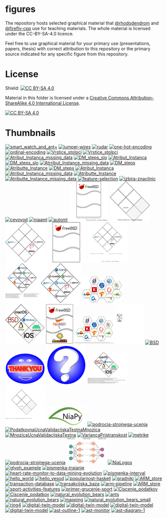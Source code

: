 # figures

The repository hosts selected graphical material that [@rhododendrom](https://github.com/rhododendrom) and [@firefly-cpp](https://github.com/firefly-cpp) use for
teaching materials. The whole material is licensed under the CC-BY-SA-4.0 licence.

Feel free to use graphical material for your primary use (presentations,
papers, thesis) with correct attribution to this repository or the
primary source indicated for any specific figure from this repository.

# License

Shield: [![CC BY-SA 4.0][cc-by-sa-shield]][cc-by-sa]

Material in this folder is licensed under a
[Creative Commons Attribution-ShareAlike 4.0 International License][cc-by-sa].

[![CC BY-SA 4.0][cc-by-sa-image]][cc-by-sa]

[cc-by-sa]: http://creativecommons.org/licenses/by-sa/4.0/
[cc-by-sa-image]: https://licensebuttons.net/l/by-sa/4.0/88x31.png
[cc-by-sa-shield]: https://img.shields.io/badge/License-CC%20BY--SA%204.0-lightgrey.svg









# Thumbnails
[![smart_watch_and_ant+](/image_thumbnails/jpg_smart_watch_and_ant+_thumb.png)](hardware/smart_watch_and_ant+.jpg)
[![jumper-wires](/image_thumbnails/jpg_jumper-wires_thumb.png)](hardware/jumper-wires.JPG)
[![rudar](/image_thumbnails/png_rudar_thumb.png)](data-mining/rudar.png)
[![one-hot-encoding](/image_thumbnails/pdf_one-hot-encoding_thumb.png)](data-mining/preprocessing/one-hot-encoding.pdf)
[![ordinal-encoding](/image_thumbnails/pdf_ordinal-encoding_thumb.png)](data-mining/preprocessing/ordinal-encoding.pdf)
[![Vrstice_stolpci](/image_thumbnails/png_Vrstice_stolpci_thumb.png)](data-mining/preprocessing/Vrstice_stolpci.png)
[![Vrstice_stolpci](/image_thumbnails/pdf_Vrstice_stolpci_thumb.png)](data-mining/preprocessing/Vrstice_stolpci.pdf)
[![Atribut_Instanca_missing_data](/image_thumbnails/pdf_Atribut_Instanca_missing_data_thumb.png)](data-mining/DM_steps/Atribut_Instanca_missing_data.pdf)
[![DM_steps_slo](/image_thumbnails/pdf_DM_steps_slo_thumb.png)](data-mining/DM_steps/DM_steps_slo.pdf)
[![Atribut_Instanca](/image_thumbnails/pdf_Atribut_Instanca_thumb.png)](data-mining/DM_steps/Atribut_Instanca.pdf)
[![DM_steps_slo](/image_thumbnails/png_DM_steps_slo_thumb.png)](data-mining/DM_steps/DM_steps_slo.png)
[![Atrribut_Instance_missing_data](/image_thumbnails/png_Atrribut_Instance_missing_data_thumb.png)](data-mining/DM_steps/Atrribut_Instance_missing_data.png)
[![DM_steps](/image_thumbnails/png_DM_steps_thumb.png)](data-mining/DM_steps/DM_steps.png)
[![Atributte_Instance](/image_thumbnails/pdf_Atributte_Instance_thumb.png)](data-mining/DM_steps/Atributte_Instance.pdf)
[![DM_steps](/image_thumbnails/pdf_DM_steps_thumb.png)](data-mining/DM_steps/DM_steps.pdf)
[![Atribut_Instanca](/image_thumbnails/png_Atribut_Instanca_thumb.png)](data-mining/DM_steps/Atribut_Instanca.png)
[![Atribut_Instanca_missing_data](/image_thumbnails/png_Atribut_Instanca_missing_data_thumb.png)](data-mining/DM_steps/Atribut_Instanca_missing_data.png)
[![Atributte_Instance](/image_thumbnails/png_Atributte_Instance_thumb.png)](data-mining/DM_steps/Atributte_Instance.png)
[![Atributte_Instance_missing_data](/image_thumbnails/pdf_Atributte_Instance_missing_data_thumb.png)](data-mining/DM_steps/Atributte_Instance_missing_data.pdf)
[![feature-selection](/image_thumbnails/pdf_feature-selection_thumb.png)](feature-selection/feature-selection.pdf)
[![izbira-znacilnic](/image_thumbnails/pdf_izbira-znacilnic_thumb.png)](feature-selection/izbira-znacilnic.pdf)
[![cevovod](/image_thumbnails/pdf_cevovod_thumb.png)](automl/si/cevovod.pdf)
[![niaaml](/image_thumbnails/pdf_niaaml_thumb.png)](automl/si/niaaml.pdf)
[![automl](/image_thumbnails/pdf_automl_thumb.png)](automl/si/automl.pdf)
[![BSD_attribution](/image_thumbnails/svg_BSD_attribution_thumb.png)](other/BSD_attribution.svg)
[![OS_no_attribution](/image_thumbnails/svg_OS_no_attribution_thumb.png)](other/OS_no_attribution.svg)
[![LinuxDistro](/image_thumbnails/svg_LinuxDistro_thumb.png)](other/LinuxDistro.svg)
[![BSD](/image_thumbnails/svg_BSD_thumb.png)](other/BSD.svg)
[![LinuxDistro_attribution](/image_thumbnails/svg_LinuxDistro_attribution_thumb.png)](other/LinuxDistro_attribution.svg)
[![LinuxDistro_attribution](/image_thumbnails/pdf_LinuxDistro_attribution_thumb.png)](other/LinuxDistro_attribution.pdf)
[![LinuxDistro](/image_thumbnails/pdf_LinuxDistro_thumb.png)](other/LinuxDistro.pdf)
[![PortaliInSistemiZnanja_logotipi_no_attribution](/image_thumbnails/pdf_PortaliInSistemiZnanja_logotipi_no_attribution_thumb.png)](other/PortaliInSistemiZnanja_logotipi_no_attribution.pdf)
[![OS_no_attribution](/image_thumbnails/pdf_OS_no_attribution_thumb.png)](other/OS_no_attribution.pdf)
[![BSD_no_attribution](/image_thumbnails/pdf_BSD_no_attribution_thumb.png)](other/BSD_no_attribution.pdf)
[![PortaliInSistemiZnanja_logotipi](/image_thumbnails/pdf_PortaliInSistemiZnanja_logotipi_thumb.png)](other/PortaliInSistemiZnanja_logotipi.pdf)
[![BSD_attribution](/image_thumbnails/pdf_BSD_attribution_thumb.png)](other/BSD_attribution.pdf)
[![BSD](/image_thumbnails/pdf_BSD_thumb.png)](other/BSD.pdf)
[![hvala](/image_thumbnails/pdf_hvala_thumb.png)](other/hvala.pdf)
[![vprasaj](/image_thumbnails/pdf_vprasaj_thumb.png)](other/vprasaj.pdf)
[![OS](/image_thumbnails/pdf_OS_thumb.png)](other/OS.pdf)
[![OS](/image_thumbnails/svg_OS_thumb.png)](other/OS.svg)
[![niapy_logo](/image_thumbnails/png_niapy_logo_thumb.png)](other/niapy_logo.png)
[![podrocja-strojnega-ucenja](/image_thumbnails/pdf_podrocja-strojnega-ucenja_thumb.png)](classification/podrocja-strojnega-ucenja.pdf)
[![PodatkovnaUcnaValidacijskaTestnaMnozica](/image_thumbnails/pdf_PodatkovnaUcnaValidacijskaTestnaMnozica_thumb.png)](classification/PodatkovnaUcnaValidacijskaTestnaMnozica.pdf)
[![MnozicaUcnaValidacijskaTestna](/image_thumbnails/pdf_MnozicaUcnaValidacijskaTestna_thumb.png)](classification/MnozicaUcnaValidacijskaTestna.pdf)
[![VariancaPristranskost](/image_thumbnails/pdf_VariancaPristranskost_thumb.png)](classification/VariancaPristranskost.pdf)
[![metrike](/image_thumbnails/pdf_metrike_thumb.png)](classification/metrike.pdf)
[![podrocja-strojnega-ucenja](/image_thumbnails/png_podrocja-strojnega-ucenja_thumb.png)](classification/podrocja-strojnega-ucenja.png)
[![nevronska-mreza-primer](/image_thumbnails/pdf_nevronska-mreza-primer_thumb.png)](neural-network/nevronska-mreza-primer.pdf)
[![NiaLogos](/image_thumbnails/png_NiaLogos_thumb.png)](nialogos/NiaLogos.png)
[![glyph_example](/image_thumbnails/pdf_glyph_example_thumb.png)](data-mining-in-sport/glyph_example.pdf)
[![pismenka-trajanje](/image_thumbnails/pdf_pismenka-trajanje_thumb.png)](data-mining-in-sport/pismenka-trajanje.pdf)
[![heart-rate-monitor-to-data-mining-evolution](/image_thumbnails/pdf_heart-rate-monitor-to-data-mining-evolution_thumb.png)](data-mining-in-sport/heart-rate-monitor-to-data-mining-evolution.pdf)
[![pismenka-interval](/image_thumbnails/pdf_pismenka-interval_thumb.png)](data-mining-in-sport/pismenka-interval.pdf)
[![hello_world](/image_thumbnails/png_hello_world_thumb.png)](programming/haskell/yesod-framework/hello_world.PNG)
[![hello_yesod](/image_thumbnails/png_hello_yesod_thumb.png)](programming/haskell/yesod-framework/hello_yesod.PNG)
[![popularnost-haskell](/image_thumbnails/png_popularnost-haskell_thumb.png)](programming/haskell/yesod-framework/popularnost-haskell.PNG)
[![gradniki](/image_thumbnails/png_gradniki_thumb.png)](programming/haskell/yesod-framework/gradniki.PNG)
[![ARM_store](/image_thumbnails/png_ARM_store_thumb.png)](association-rule-mining/ARM_store.png)
[![transaction-database](/image_thumbnails/pdf_transaction-database_thumb.png)](association-rule-mining/transaction-database.pdf)
[![transakcijska_baza](/image_thumbnails/pdf_transakcijska_baza_thumb.png)](association-rule-mining/transakcijska_baza.pdf)
[![arm-pipeline](/image_thumbnails/pdf_arm-pipeline_thumb.png)](association-rule-mining/arm-pipeline.pdf)
[![ARM_store](/image_thumbnails/pdf_ARM_store_thumb.png)](association-rule-mining/ARM_store.pdf)
[![sport-activities-features](/image_thumbnails/pdf_sport-activities-features_thumb.png)](software-packages/sport-activities-features.pdf)
[![primer-grucenje-sport](/image_thumbnails/pdf_primer-grucenje-sport_thumb.png)](clustering/primer-grucenje-sport.pdf)
[![Ciscenje_podatkov](/image_thumbnails/png_Ciscenje_podatkov_thumb.png)](data-cleaning/Ciscenje_podatkov.png)
[![Ciscenje_podatkov](/image_thumbnails/pdf_Ciscenje_podatkov_thumb.png)](data-cleaning/Ciscenje_podatkov.pdf)
[![natural_evolution_bears](/image_thumbnails/png_natural_evolution_bears_thumb.png)](nature-inspired-algorithms/natural_evolution_bears.png)
[![ants](/image_thumbnails/pdf_ants_thumb.png)](nature-inspired-algorithms/ants.pdf)
[![natural_evolution_bears](/image_thumbnails/pdf_natural_evolution_bears_thumb.png)](nature-inspired-algorithms/natural_evolution_bears.pdf)
[![mapping](/image_thumbnails/pdf_mapping_thumb.png)](nature-inspired-algorithms/mapping.pdf)
[![natural_evolution_bears_small](/image_thumbnails/png_natural_evolution_bears_small_thumb.png)](nature-inspired-algorithms/natural_evolution_bears_small.png)
[![ring4](/image_thumbnails/pdf_ring4_thumb.png)](nature-inspired-algorithms/ring4.pdf)
[![digital-twin-model](/image_thumbnails/png_digital-twin-model_thumb.png)](digital-twin/model-EN/digital-twin-model.png)
[![digital-twin-model](/image_thumbnails/svg_digital-twin-model_thumb.png)](digital-twin/model-EN/digital-twin-model.svg)
[![digital-twin-model](/image_thumbnails/png_digital-twin-model_thumb.png)](digital-twin/model-SI/digital-twin-model.png)
[![digital-twin-model](/image_thumbnails/svg_digital-twin-model_thumb.png)](digital-twin/model-SI/digital-twin-model.svg)
[![ast-outline-1](/image_thumbnails/pdf_ast-outline-1_thumb.png)](digital-twin/artificial-sport-trainer/ast-outline-1.pdf)
[![ast-monitor](/image_thumbnails/jpg_ast-monitor_thumb.png)](digital-twin/artificial-sport-trainer/ast-monitor.JPG)
[![ast-diagram-1](/image_thumbnails/pdf_ast-diagram-1_thumb.png)](digital-twin/artificial-sport-trainer/ast-diagram-1.pdf)
